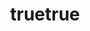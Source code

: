 ---
layout: index

web-title:
  - lang: "en"
    content: "Games"
  - lang: "zh"
    content: "游戏"
title:
  - lang: "en"
    content: "Barebones Games"
  - lang: "zh"
    content: "朴素游戏"
greeting:
  - lang: "en"
    content: "This shows what the game looks like when made in the absence of a designer."
  - lang: "zh"
    content: "这里展示了设计师缺席的情况下做出的游戏是什么样子。"

active-tab: "games"
lang-enabled: true

catalogs:
  - id: "boardgames"
    title:
      - lang: "en"
        content: "Board Games"
      - lang: "zh"
        content: "棋类"
    items:
      - id: "gomoku"
        title:
          - lang: "en"
            content: "Gomoku"
          - lang: "zh"
            content: "五子棋"
        intro:
          - lang: "en"
            content: "15x15 board. Two-player game. No forbidden moves."
          - lang: "zh"
            content: "15x15 棋盘。双人游戏。黑方无禁手。"
        imageSrc: "/games/images/gomoku.png"
        src: "/games/gomoku.html"

      - id: "go"
        title:
          - lang: "en"
            content: "Go"
          - lang: "zh"
            content: "围棋"
        intro:
          - lang: "en"
            content: "10x19 board. Two-player game."
          - lang: "zh"
            content: "19x19 棋盘。双人游戏。"
        imageSrc: "/games/images/go.png"
        src: "/games/go.html"

      - id: "cchess"
        title:
          - lang: "en"
            content: "Chinese Chess"
          - lang: "zh"
            content: "中国象棋"
        intro:
          - lang: "en"
            content: "Two-player game. Red first."
          - lang: "zh"
            content: "双人游戏。红先黑后。"
        imageSrc: "/games/images/cchess.png"
        src: "/games/cchess.html"

      - id: "chess"
        title:
          - lang: "en"
            content: "Chess"
          - lang: "zh"
            content: "国际象棋"
        intro:
          - lang: "en"
            content: "Two-player game. White first."
          - lang: "zh"
            content: "双人游戏。白先黑后。"
        imageSrc: "/games/images/chess.png"
        src: "/games/chess.html"

  - id: "catchcat"
    title:
      - lang: "en"
        content: "Catch the Cat"
      - lang: "zh"
        content: "抓猫"
    items:
      - id: "catchcat"
        title:
          - lang: "en"
            content: "Catch the Cat"
          - lang: "zh"
            content: "抓猫原版"
        intro:
          - lang: "en"
            content: "Click on the tiles to trap the cat. Game over when it reaches the edge."
          - lang: "zh"
            content: "点击格子围住猫。猫跑到边缘则游戏结束。"
        imageSrc: "/games/images/cat-original.png"
        src: "/games/catchcat/catchcat.html"

      - id: "catchcatpoop"
        title:
          - lang: "en"
            content: "Catch the Cat: Poopsweeper"
          - lang: "zh"
            content: "抓猫扫雷版"
        intro:
          - lang: "en"
            content: "Observe the numbers to avoid cat poop that the cat won't step on."
          - lang: "zh"
            content: "观察数字，避免踩到猫屎。猫不会踩猫屎。"
        imageSrc: "/games/images/cat-poo.png"
        src: "/games/catchcat/catchcatpoo.html"

      - id: "catch2cats"
        title:
          - lang: "en"
            content: "Catch the Cat: Two Cats"
          - lang: "zh"
            content: "抓猫双猫版"
        intro:
          - lang: "en"
            content: "Open two tiles each turn and trap the two cats that won't overlap."
          - lang: "zh"
            content: "每回合点开两格，围住两只猫。猫不会重叠。"
        imageSrc: "/games/images/cat-two.png"
        src: "/games/catchcat/catch2cat.html"

  - id: "minesweeper"
    title:
      - lang: "en"
        content: "Minesweeper"
      - lang: "zh"
        content: "扫雷"
    items:
      - id: "minesweeper"
        title:
          - lang: "en"
            content: "Minesweeper"
          - lang: "zh"
            content: "扫雷原版"
        intro:
          - lang: "en"
            content: "Classic minesweeper game."
          - lang: "zh"
            content: "经典扫雷游戏。"
        imageSrc: "/games/images/mine-sweeper.png"
        src: "/games/minesweeper/minesweeper.html"

      - id: "liesweeper"
        title:
          - lang: "en"
            content: "Minesweeper: Deceptive Digits"
          - lang: "zh"
            content: "扫雷：数字会说谎"
        intro:
          - lang: "en"
            content: "Some numbers are either 1 more or 1 less than their actual value."
          - lang: "zh"
            content: "部分数字比实际值多 1 或少 1。"
        imageSrc: "/games/images/lie-sweeper.png"
        src: "/games/minesweeper/liesweeper.html"

      - id: "ghostsweeper"
        title:
          - lang: "en"
            content: "Minesweeper: Ghosts"
          - lang: "zh"
            content: "幽灵扫雷"
        intro:
          - lang: "en"
            content: "Restart after a mistake, and a ghost appears repeating previous actions."
          - lang: "zh"
            content: "失误后重开，并在场上出现重复先前操作的幽灵。"
        imageSrc: "/games/images/ghost-sweeper.png"
        src: "/games/minesweeper/ghostsweeper.html"

  - id: "tetris"
    title:
      - lang: "en"
        content: "Tetris"
      - lang: "zh"
        content: "俄罗斯方块"
    items:
      - id: "tetris"
        title:
          - lang: "en"
            content: "Tetris"
          - lang: "zh"
            content: "俄罗斯方块原版"
        intro:
          - lang: "en"
            content: "Classic Tetris game."
          - lang: "zh"
            content: "经典俄罗斯方块游戏。"
        imageSrc: "/games/images/tetris.png"
        src: "/games/tetris/tetris.html"

      - id: "tetrisreverse"
        title:
          - lang: "en"
            content: "Tetris: Reverse Play"
          - lang: "zh"
            content: "俄罗斯方块倒玩版"
        intro:
          - lang: "en"
            content: "Cut the bricks from the rising wall."
          - lang: "zh"
            content: "从缓慢上升的砖墙中切下各形状砖块。"
        imageSrc: "/games/images/tetris-reverse.png"
        src: "/games/tetris/tetrisreverse.html"

  - id: "miscellaneous"
    title:
      - lang: "en"
        content: "Miscellaneous"
      - lang: "zh"
        content: "其他"
    items:
      - id: "memory"
        title:
          - lang: "en"
            content: "Matching Card EX"
          - lang: "zh"
            content: "记忆翻牌超难版"
        intro:
          - lang: "en"
            content: "The same pattern won't appear before flipping half of the cards."
          - lang: "zh"
            content: "翻开半数的牌之前不会出现相同图案。"
        imageSrc: "/games/images/memory.png"
        src: "/games/memory.html"

      - id: "rps"
        title:
          - lang: "en"
            content: "Rock Paper Scissors"
          - lang: "zh"
            content: "石头剪刀布"
        intro:
          - lang: "en"
            content: "The computer's choice is made at the beginning of the game, so it can't cheat."
          - lang: "zh"
            content: "电脑的选择会在游戏开始时给出，因此电脑无法作弊。"
        imageSrc: "/games/images/rps.png"
        src: "/games/rps.html"

---